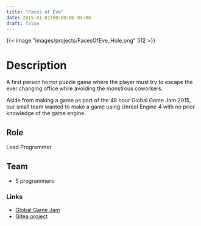 ```yaml
---
title: "Faces of Eve"
date: 2015-01-01T00:00:00-04:00
draft: false
---
```


{{< image "images/projects/FacesOfEve_Hole.png" 512 >}}

# Description
A first person horror puzzle game where the player must try to escape the ever changing office while avoiding the monstrous coworkers. 

Aside from making a game as part of the 48 hour Global Game Jam 2015, our small team wanted to make a game using Unreal Engine 4 with no prior knowledge of the game engine.

## Role
Lead Programmer 

## Team
- 5 programmers

### Links
- [Global Game Jam](https://globalgamejam.org/2015/games/faces-eve)
- [Gitea project](https://git.caleb-brown.dev/caleb-brown/FacesOfEve)